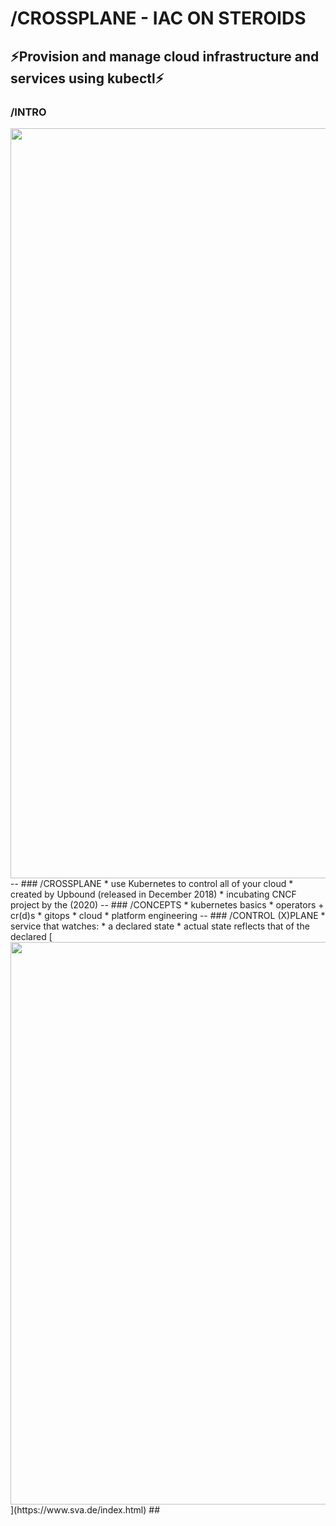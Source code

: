 # /CROSSPLANE - IAC ON STEROIDS

⚡️Provision and manage cloud infrastructure and services using kubectl⚡️
--
### /INTRO
<img src="https://artifacts.app1.sthings-vsphere.labul.sva.de/images/00-crossplane-overview.png" width="1200"/>
--
### /CROSSPLANE
* use Kubernetes to control all of your cloud <!-- .element: class="fragment fade-up" -->
* created by Upbound (released in December 2018) <!-- .element: class="fragment fade-up" -->
* incubating CNCF project by the (2020) <!-- .element: class="fragment fade-up" -->
--
### /CONCEPTS
* kubernetes basics <!-- .element: class="fragment fade-up" -->
* operators + cr(d)s <!-- .element: class="fragment fade-up" -->
* gitops <!-- .element: class="fragment fade-up" -->
* cloud <!-- .element: class="fragment fade-up" -->
* platform engineering <!-- .element: class="fragment fade-up" -->
--
### /CONTROL (X)PLANE
* service that watches:
  * a declared state <!-- .element: class="fragment fade-up" -->
  * actual state reflects that of the declared <!-- .element: class="fragment fade-up" -->
    [<img src="https://www.padok.fr/hubfs/reconciliation_loop_crossplane.webp" width="900"/>](https://www.sva.de/index.html)
    ## <!-- .element: class="fragment fade-up" -->
